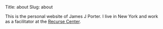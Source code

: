 Title: about
Slug: about

This is the personal website of James J Porter. I live in New York and work as a facilitator at the [Recurse Center](https://www.recurse.com/).
